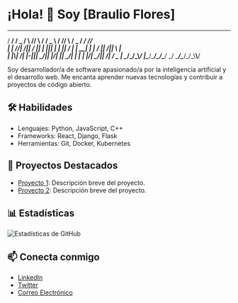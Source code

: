 <!--
**braulio-flores/braulio-flores** is a ✨ _special_ ✨ repository because its `README.md` (this file) appears on your GitHub profile.

Here are some ideas to get you started:

- 🔭 I’m currently working on ...
- 🌱 I’m currently learning ...
- 👯 I’m looking to collaborate on ...
- 🤔 I’m looking for help with ...
- 💬 Ask me about ...
- 📫 How to reach me: ...
- 😄 Pronouns: ...
- ⚡ Fun fact: ...
-->


# ¡Hola! 👋 Soy [Braulio Flores]

 ____  ____  ____  _     _     _  ____    _____ _     ____  ____  _____ ____ 
/  __\/  __\/  _ \/ \ /\/ \   / \/  _ \  /    // \   /  _ \/  __\/  __// ___\
| | //|  \/|| / \|| | ||| |   | || / \|  |  __\| |   | / \||  \/||  \  |    \
| |_\\|    /| |-||| \_/|| |_/\| || \_/|  | |   | |_/\| \_/||    /|  /_ \___ |
\____/\_/\_\\_/ \|\____/\____/\_/\____/  \_/   \____/\____/\_/\_\\____\\____/
                                                                             

Soy desarrollador/a de software apasionado/a por la inteligencia artificial y el desarrollo web. Me encanta aprender nuevas tecnologías y contribuir a proyectos de código abierto.

## 🛠️ Habilidades

- Lenguajes: Python, JavaScript, C++
- Frameworks: React, Django, Flask
- Herramientas: Git, Docker, Kubernetes

## 🚀 Proyectos Destacados

- [Proyecto 1](enlace): Descripción breve del proyecto.
- [Proyecto 2](enlace): Descripción breve del proyecto.

## 📊 Estadísticas

![Estadísticas de GitHub](enlace-a-imagen)

## 📫 Conecta conmigo

- [LinkedIn](enlace)
- [Twitter](enlace)
- [Correo Electrónico](mailto:tu-correo@dominio.com)
